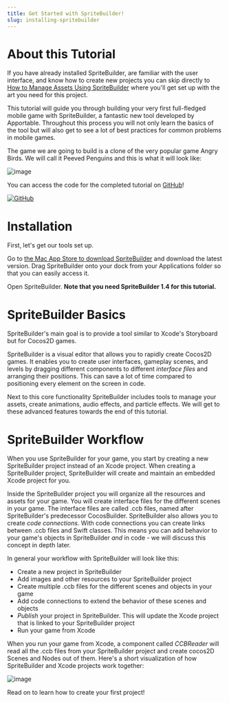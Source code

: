 ```yaml
---
title: Get Started with SpriteBuilder!
slug: installing-spritebuilder
---
```



About this Tutorial
===================

If you have already installed SpriteBuilder, are familiar with the user
interface, and know how to create new projects you can skip directly to
[How to Manage Assets Using
SpriteBuilder](https://www.makeschool.com/tutorials/getting-started-with-spritebuilder/resources-spritebuilder/)
where you'll get set up with the art you need for this project.

This tutorial will guide you through building your very first
full-fledged mobile game with SpriteBuilder, a fantastic new tool
developed by Apportable. Throughout this process you will not only learn
the basics of the tool but will also get to see a lot of best practices
for common problems in mobile games.

The game we are going to build is a clone of the very popular game Angry
Birds. We will call it Peeved Penguins and this is what it will look
like:

![image](https://s3.amazonaws.com/mgwu-misc/Spritebuilder+Tutorial/Peeved_Preview.png)

You can access the code for the completed tutorial on
[GitHub](https://github.com/MakeSchool/PeevedPenguins-Swift)!

[![GitHub](https://s3.amazonaws.com/mgwu-misc/Spritebuilder+Tutorial/Github.png)](https://github.com/MakeSchool/PeevedPenguins-Swift)

Installation
============

First, let's get our tools set up.

Go to [the Mac App Store to download
SpriteBuilder](https://itunes.apple.com/us/app/spritebuilder/id784912885?mt=12)
and download the latest version. Drag SpriteBuilder onto your dock from
your Applications folder so that you can easily access it.

Open SpriteBuilder. **Note that you need SpriteBuilder 1.4 for this tutorial.**

SpriteBuilder Basics
====================

SpriteBuilder's main goal is to provide a tool similar to Xcode's
Storyboard but for Cocos2D games.

SpriteBuilder is a visual editor that allows you to rapidly create
Cocos2D games. It enables you to create user interfaces, gameplay
scenes, and levels by dragging different components to different
*interface files* and arranging their positions. This can save a lot of
time compared to positioning every element on the screen in code.

Next to this core functionality SpriteBuilder includes tools to manage
your assets, create animations, audio effects, and particle effects. We
will get to these advanced features towards the end of this tutorial.

SpriteBuilder Workflow
======================

When you use SpriteBuilder for your game, you start by creating a new
SpriteBuilder project instead of an Xcode project. When creating a
SpriteBuilder project, SpriteBuilder will create and maintain an
embedded Xcode project for you.

Inside the SpriteBuilder project you will organize all the resources and
assets for your game. You will create interface files for the different
scenes in your game. The interface files are called .ccb files, named
after SpriteBuilder's predecessor CocosBuilder. SpriteBuilder also
allows you to create *code connections*. With code connections you can
create links between .ccb files and Swift classes. This means you
can add behavior to your game's objects in SpriteBuilder *and* in code -
we will discuss this concept in depth later.

In general your workflow with SpriteBuilder will look like this:

-   Create a new project in SpriteBuilder
-   Add images and other resources to your SpriteBuilder project
-   Create multiple .ccb files for the different scenes and objects in
    your game
-   Add code connections to extend the behavior of these scenes and
    objects
-   *Publish* your project in SpriteBuilder. This will update the Xcode
    project that is linked to your SpriteBuilder project
-   Run your game from Xcode

When you run your game from Xcode, a component called *CCBReader* will
read all the .ccb files from your SpriteBuilder project and create
cocos2D Scenes and Nodes out of them. Here's a short visualization of
how SpriteBuilder and Xcode projects work together:

![image](https://s3.amazonaws.com/mgwu-misc/Spritebuilder+Tutorial/spritebuilder_publishing.png)

Read on to learn how to create your first project!

